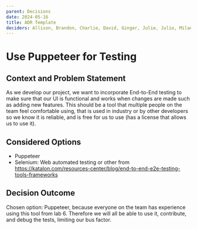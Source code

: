```yaml
---
parent: Decisions
date: 2024-05-16
title: ADR Template
deciders: Allison, Brandon, Charlie, David, Ginger, Julie, Julio, Milana, Nikolas, Riana, Wenzhe
---
```


# Use Puppeteer for Testing

## Context and Problem Statement

As we develop our project, we want to incorporate End-to-End testing to make sure that our UI is functional and works when changes are made such as adding new features. This should be a tool that multiple people on the team feel comfortable using, that is used in industry or by other developers so we know it is reliable, and is free for us to use (has a license that allows us to use it).

## Considered Options

* Puppeteer
* Selenium: Web automated testing or other from https://katalon.com/resources-center/blog/end-to-end-e2e-testing-tools-frameworks

## Decision Outcome

Chosen option: Puppeteer, because everyone on the team has experience using this tool from lab 6. Therefore we will all be able to use it, contribute, and debug the tests, limiting our bus factor.
